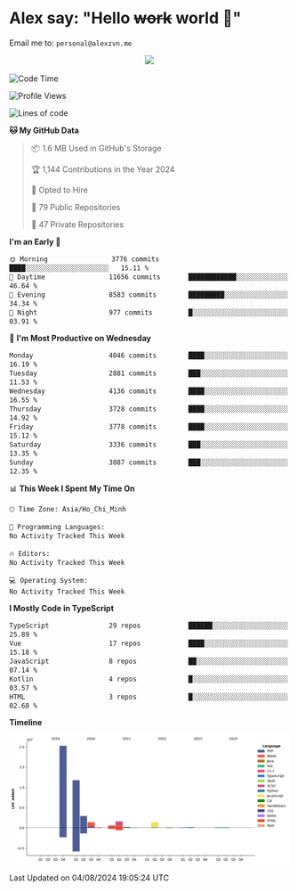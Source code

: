 # Alex say: "Hello ~~work~~ world 🐾"
Email me to: `personal@alexzvn.me`


<p align=center>
  <a href="https://skillicons.dev">
    <img src="https://skillicons.dev/icons?i=ts,js,php,nodejs,bun,vue,nuxt,react,svelte,tauri,laravel,rust,mongodb,docker,electron,redis,rabbitmq,tailwind,git,cloudflare,elysia,mysql,nginx,rollupjs,sentry,ubuntu,yarn,html,css,vite" />
  </a>
</p>

<!--START_SECTION:waka-->
![Code Time](http://img.shields.io/badge/Code%20Time-1%2C066%20hrs%2055%20mins-blue)

![Profile Views](http://img.shields.io/badge/Profile%20Views-13-blue)

![Lines of code](https://img.shields.io/badge/From%20Hello%20World%20I%27ve%20Written-40.5%20million%20lines%20of%20code-blue)

**🐱 My GitHub Data** 

> 📦 1.6 MB Used in GitHub's Storage 
 > 
> 🏆 1,144 Contributions in the Year 2024
 > 
> 💼 Opted to Hire
 > 
> 📜 79 Public Repositories 
 > 
> 🔑 47 Private Repositories 
 > 
**I'm an Early 🐤** 

```text
🌞 Morning                3776 commits        ████░░░░░░░░░░░░░░░░░░░░░   15.11 % 
🌆 Daytime                11656 commits       ████████████░░░░░░░░░░░░░   46.64 % 
🌃 Evening                8583 commits        █████████░░░░░░░░░░░░░░░░   34.34 % 
🌙 Night                  977 commits         █░░░░░░░░░░░░░░░░░░░░░░░░   03.91 % 
```
📅 **I'm Most Productive on Wednesday** 

```text
Monday                   4046 commits        ████░░░░░░░░░░░░░░░░░░░░░   16.19 % 
Tuesday                  2881 commits        ███░░░░░░░░░░░░░░░░░░░░░░   11.53 % 
Wednesday                4136 commits        ████░░░░░░░░░░░░░░░░░░░░░   16.55 % 
Thursday                 3728 commits        ████░░░░░░░░░░░░░░░░░░░░░   14.92 % 
Friday                   3778 commits        ████░░░░░░░░░░░░░░░░░░░░░   15.12 % 
Saturday                 3336 commits        ███░░░░░░░░░░░░░░░░░░░░░░   13.35 % 
Sunday                   3087 commits        ███░░░░░░░░░░░░░░░░░░░░░░   12.35 % 
```


📊 **This Week I Spent My Time On** 

```text
🕑︎ Time Zone: Asia/Ho_Chi_Minh

💬 Programming Languages: 
No Activity Tracked This Week

🔥 Editors: 
No Activity Tracked This Week

💻 Operating System: 
No Activity Tracked This Week
```

**I Mostly Code in TypeScript** 

```text
TypeScript               29 repos            ██████░░░░░░░░░░░░░░░░░░░   25.89 % 
Vue                      17 repos            ████░░░░░░░░░░░░░░░░░░░░░   15.18 % 
JavaScript               8 repos             ██░░░░░░░░░░░░░░░░░░░░░░░   07.14 % 
Kotlin                   4 repos             █░░░░░░░░░░░░░░░░░░░░░░░░   03.57 % 
HTML                     3 repos             █░░░░░░░░░░░░░░░░░░░░░░░░   02.68 % 
```



**Timeline**

![Lines of Code chart](https://raw.githubusercontent.com/alexzvn/alexzvn/main/assets/bar_graph.png)


 Last Updated on 04/08/2024 19:05:24 UTC
<!--END_SECTION:waka-->

